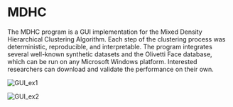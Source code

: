 # MDHC

The MDHC program is a GUI implementation for the Mixed Density Hierarchical Clustering Algorithm. Each step of the clustering process was deterministic, reproducible, and interpretable. The program integrates several well-known synthetic datasets and the Olivetti Face database, which can be run on any Microsoft Windows platform. Interested researchers can download and validate the performance on their own.

![GUI_ex1](E:\Ling\MDHC\GUI_example1.png)

![GUI_ex2](E:\Ling\MDHC\GUI_example2.png)
